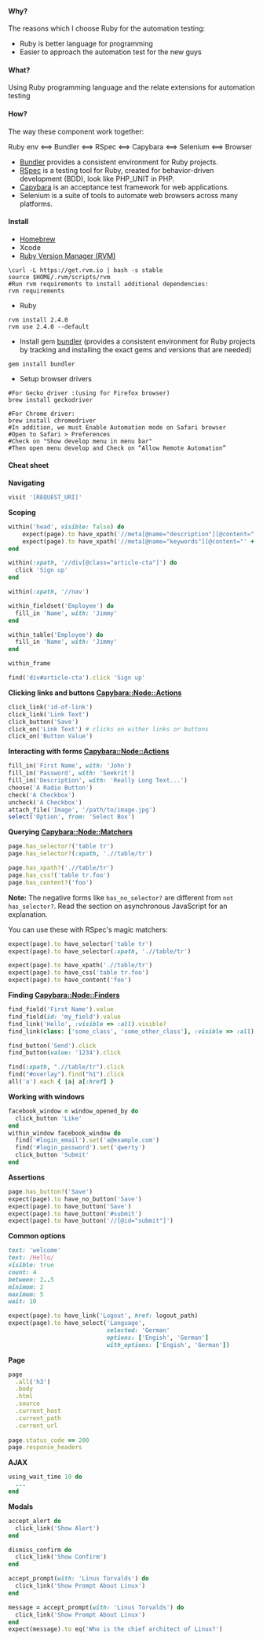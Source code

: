 #### Why?
The reasons which I choose Ruby for the automation testing:
* Ruby is better language for programming
* Easier to approach the automation test for the new guys

#### What?
Using Ruby programming language and the relate extensions for automation testing

#### How?
The way these component work together:

Ruby env <==> Bundler <==> RSpec <==> Capybara <==> Selenium <==> Browser

* [Bundler](http://bundler.io/) provides a consistent environment for Ruby projects.
* [RSpec](http://rspec.info) is a testing tool for Ruby, created for behavior-driven development (BDD), look like PHP_UNIT in PHP.
* [Capybara](https://github.com/teamcapybara/capybara) is an acceptance test framework for web applications.
* Selenium is a suite of tools to automate web browsers across many platforms.

#### Install
* [Homebrew](https://brew.sh/)
* Xcode
* [Ruby Version Manager (RVM)](https://rvm.io/)

```
\curl -L https://get.rvm.io | bash -s stable
source $HOME/.rvm/scripts/rvm
#Run rvm requirements to install additional dependencies:   
rvm requirements
```

* Ruby

```
rvm install 2.4.0
rvm use 2.4.0 --default
```

* Install gem [bundler](http://bundler.io/) (provides a consistent environment for Ruby projects by tracking and installing the exact gems and versions that are needed)

```
gem install bundler
```

* Setup browser drivers
```
#For Gecko driver :(using for Firefox browser)
brew install geckodriver

#For Chrome driver:
brew install chromedriver
#In addition, we must Enable Automation mode on Safari browser
#Open to Safari > Preferences
#Check on "Show develop menu in menu bar"
#Then open menu develop and Check on “Allow Remote Automation”
```

#### Cheat sheet

**Navigating**
```ruby
visit '[REQUEST_URI]'
```

**Scoping**
```ruby
within('head', visible: false) do
    expect(page).to have_xpath('//meta[@name="description"][@content="' + META_DES + '"]', :visible => false)
    expect(page).to have_xpath('//meta[@name="keywords"][@content="' + META_KEYWORDS + '"]', :visible => false)
end
```
```ruby
within(:xpath, '//div[@class="article-cta"]') do
  click 'Sign up'
end
```
```ruby
within(:xpath, '//nav')

within_fieldset('Employee') do
  fill_in 'Name', with: 'Jimmy'
end

within_table('Employee') do
  fill_in 'Name', with: 'Jimmy'
end

within_frame

find('div#article-cta').click 'Sign up'
```

**Clicking links and buttons [Capybara::Node::Actions](http://rubydoc.info/github/teamcapybara/capybara/master/Capybara/Node/Actions)**

```ruby
click_link('id-of-link')
click_link('Link Text')
click_button('Save')
click_on('Link Text') # clicks on either links or buttons
click_on('Button Value')
```

**Interacting with forms [Capybara::Node::Actions](http://rubydoc.info/github/teamcapybara/capybara/master/Capybara/Node/Actions)**
```ruby
fill_in('First Name', with: 'John')
fill_in('Password', with: 'Seekrit')
fill_in('Description', with: 'Really Long Text...')
choose('A Radio Button')
check('A Checkbox')
uncheck('A Checkbox')
attach_file('Image', '/path/to/image.jpg')
select('Option', from: 'Select Box')
```

**Querying [Capybara::Node::Matchers](http://rubydoc.info/github/teamcapybara/capybara/master/Capybara/Node/Matchers)**

```ruby
page.has_selector?('table tr')
page.has_selector?(:xpath, './/table/tr')

page.has_xpath?('.//table/tr')
page.has_css?('table tr.foo')
page.has_content?('foo')
```

**Note:** The negative forms like `has_no_selector?` are different from `not
has_selector?`. Read the section on asynchronous JavaScript for an explanation.

You can use these with RSpec's magic matchers:

```ruby
expect(page).to have_selector('table tr')
expect(page).to have_selector(:xpath, './/table/tr')

expect(page).to have_xpath('.//table/tr')
expect(page).to have_css('table tr.foo')
expect(page).to have_content('foo')
```

**Finding [Capybara::Node::Finders](http://rubydoc.info/github/teamcapybara/capybara/master/Capybara/Node/Finders)**

```ruby
find_field('First Name').value
find_field(id: 'my_field').value
find_link('Hello', :visible => :all).visible?
find_link(class: ['some_class', 'some_other_class'], :visible => :all).visible?

find_button('Send').click
find_button(value: '1234').click

find(:xpath, ".//table/tr").click
find("#overlay").find("h1").click
all('a').each { |a| a[:href] }
```

**Working with windows**
```ruby
facebook_window = window_opened_by do
  click_button 'Like'
end
within_window facebook_window do
  find('#login_email').set('a@example.com')
  find('#login_password').set('qwerty')
  click_button 'Submit'
end
```

**Assertions**
```ruby
page.has_button?('Save')
expect(page).to have_no_button('Save')
expect(page).to have_button('Save')
expect(page).to have_button('#submit')
expect(page).to have_button('//[@id="submit"]')
```

**Common options**
```ruby
text: 'welcome'
text: /Hello/
visible: true
count: 4
between: 2..5
minimum: 2
maximum: 5
wait: 10
```

```ruby
expect(page).to have_link('Logout', href: logout_path)
expect(page).to have_select('Language',
                            selected: 'German'
                            options: ['Engish', 'German']
                            with_options: ['Engish', 'German'])
```

**Page**
```ruby
page
  .all('h3')
  .body
  .html
  .source
  .current_host
  .current_path
  .current_url
  
page.status_code == 200
page.response_headers  
```

**AJAX**
```ruby
using_wait_time 10 do
  ...
end
```

**Modals**
```ruby
accept_alert do
  click_link('Show Alert')
end
```

```ruby
dismiss_confirm do
  click_link('Show Confirm')
end
```

```ruby
accept_prompt(with: 'Linus Torvalds') do
  click_link('Show Prompt About Linux')
end
```

```ruby
message = accept_prompt(with: 'Linus Torvalds') do
  click_link('Show Prompt About Linux')
end
expect(message).to eq('Who is the chief architect of Linux?')
```

